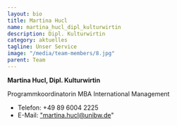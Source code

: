 ```yaml
---
layout: bio
title: Martina Hucl
name: martina_hucl_dipl_kulturwirtin
description: Dipl. Kulturwirtin
category: aktuelles
tagline: Unser Service
image: "/media/team-members/8.jpg"
parent: Team
---
```


**Martina Hucl, Dipl. Kulturwirtin**

Programmkoordinatorin MBA International Management

- Telefon:  +49 89 6004 2225
- E-Mail:  <a href="martina.hucl@unibw.de">"martina.hucl@unibw.de"</a>

